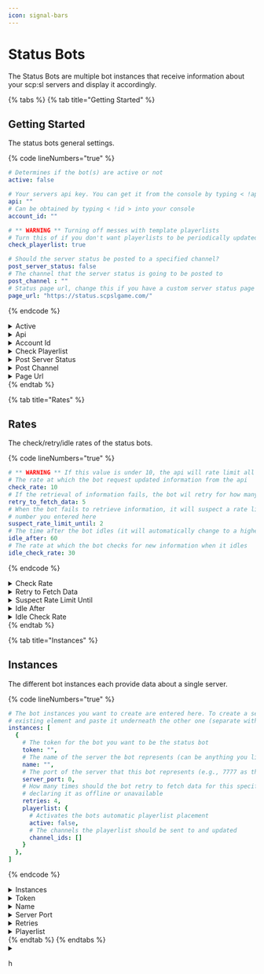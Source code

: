 ```yaml
---
icon: signal-bars
---
```


# Status Bots

The Status Bots are multiple bot instances that receive information about your scp:sl servers and display it accordingly.

{% tabs %}
{% tab title="Getting Started" %}
## Getting Started

The status bots general settings.

{% code lineNumbers="true" %}
```yaml
# Determines if the bot(s) are active or not
active: false

# Your servers api key. You can get it from the console by typing < !api show >
api: ""
# Can be obtained by typing < !id > into your console
account_id: ""

# ** WARNING ** Turning off messes with template playerlists
# Turn this of if you don't want playerlists to be periodically updated
check_playerlist: true

# Should the server status be posted to a specified channel?
post_server_status: false
# The channel that the server status is going to be posted to
post_channel : ""
# Status page url, change this if you have a custom server status page set up, if not leave it as is
page_url: "https://status.scpslgame.com/"
```
{% endcode %}

<details>

<summary>Active</summary>

Determines if Status Bots are active

</details>

<details>

<summary>Api</summary>

{% hint style="warning" %}
You can only obtain an api key when your server is verified.
{% endhint %}

The api key of your server (scp:sl). You can obtain it by running `!api show` in your server console. If you are not receiving a key, type `!api reset` and then again `!api show`

</details>

<details>

<summary>Account Id</summary>

{% hint style="warning" %}
You can only obtain an account id when your server is verified.
{% endhint %}

The account id of your server (scp:sl). You can obtain it by running `!id` in your server console

</details>

<details>

<summary>Check Playerlist</summary>

Determines if playerlist's that have been created with the `/template` command be regularly checked and updated

</details>

<details>

<summary>Post Server Status</summary>

Determines if the current server status (online/offline/unreachable) should be posted to a channel.

</details>

<details>

<summary>Post Channel</summary>

{% hint style="warning" %}
Only works if `post_server_status` is active
{% endhint %}

The channel in which server status messages will be posted

</details>

<details>

<summary>Page Url</summary>

If you have a custom status page set up, you can reset this link with it

</details>
{% endtab %}

{% tab title="Rates" %}
## Rates

The check/retry/idle rates of the status bots.

{% code lineNumbers="true" %}
```yaml
# ** WARNING ** If this value is under 10, the api will rate limit all requests
# The rate at which the bot request updated information from the api
check_rate: 10
# If the retrieval of information fails, the bot wil retry for how many times you entered here
retry_to_fetch_data: 5
# When the bot fails to retrieve information, it will suspect a rate limit until passing the
# number you entered here
suspect_rate_limit_until: 2
# The time after the bot idles (it will automatically change to a higher check cooldown)
idle_after: 60
# The rate at which the bot checks for new information when it idles
idle_check_rate: 30
```
{% endcode %}

<details>

<summary>Check Rate</summary>

The rate (in seconds) at which the bot tries getting new information from the secret lab api. This rate will be applied to all instances

</details>

<details>

<summary>Retry to Fetch Data</summary>

How many times the bot retries after marking the api as unreachable

</details>

<details>

<summary>Suspect Rate Limit Until</summary>

How many retries the bot considers as rate limited requests

</details>

<details>

<summary>Idle After</summary>

The time the bot waits after not receiving any new data before idling

</details>

<details>

<summary>Idle Check Rate</summary>

The rate at which the bot requests new information from the secret lab api when idling

</details>
{% endtab %}

{% tab title="Instances" %}
## Instances

The different bot instances each provide data about a single server.

{% code lineNumbers="true" %}
```yaml
# The bot instances you want to create are entered here. To create a second one, copy over the already
# existing element and paste it underneath the other one (separate with comma)
instances: [
  {
    # The token for the bot you want to be the status bot
    token: "",
    # The name of the server the bot represents (can be anything you like)
    name: "",
    # The port of the server that this bot represents (e.g., 7777 as the default port)
    server_port: 0,
    # How many times should the bot retry to fetch data for this specific server until
    # declaring it as offline or unavailable
    retries: 4,
    playerlist: {
      # Activates the bots automatic playerlist placement
      active: false,
      # The channels the playerlist should be sent to and updated
      channel_ids: []
    }
  },
]
```
{% endcode %}

<details>

<summary>Instances</summary>

The list of instances objects, they will be loaded from top to bottom

</details>

<details>

<summary>Token</summary>

The token of the bot instance

</details>

<details>

<summary>Name</summary>

The name that will be displayed to users

</details>

<details>

<summary>Server Port</summary>

The port of the server, data is being queried from

</details>

<details>

<summary>Retries</summary>

How often the bot retries after marking the server as offline/unreachable

</details>

<details>

<summary>Playerlist</summary>

`Active` -  Determines if a persistent playerlist should be created

`Channel Ids` - The id's of the channels the playerlist will be sent to

</details>
{% endtab %}
{% endtabs %}

<details>

<summary></summary>



</details>

h
